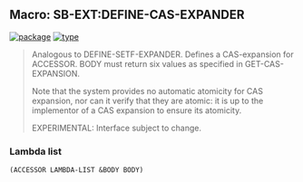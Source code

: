 ## Macro: SB-EXT:DEFINE-CAS-EXPANDER
[![package](https://img.shields.io/badge/Package-SB--EXT-5f9ea0.svg?style=social&colorA=999999)](../) [![type](https://img.shields.io/badge/Type-Macro-5f9ea0.svg?style=social&colorA=999999)](../#macro) 

> Analogous to DEFINE-SETF-EXPANDER. Defines a CAS-expansion for ACCESSOR.
> BODY must return six values as specified in GET-CAS-EXPANSION.
> 
> Note that the system provides no automatic atomicity for CAS expansion, nor
> can it verify that they are atomic: it is up to the implementor of a CAS
> expansion to ensure its atomicity.
> 
> EXPERIMENTAL: Interface subject to change.

### Lambda list
```
(ACCESSOR LAMBDA-LIST &BODY BODY)
```
